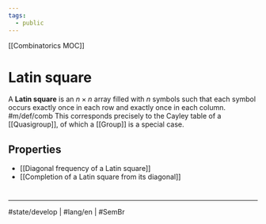 ```yaml
---
tags:
  - public
---
```

[[Combinatorics MOC]]
# Latin square

A **Latin square** is an $n \times n$ array filled with $n$ symbols such that each symbol occurs exactly once in each row and exactly once in each column. #m/def/comb 
This corresponds precisely to the Cayley table of a [[Quasigroup]], of which a [[Group]] is a special case.

## Properties

- [[Diagonal frequency of a Latin square]]
- [[Completion of a Latin square from its diagonal]]


#
---
#state/develop | #lang/en | #SemBr
